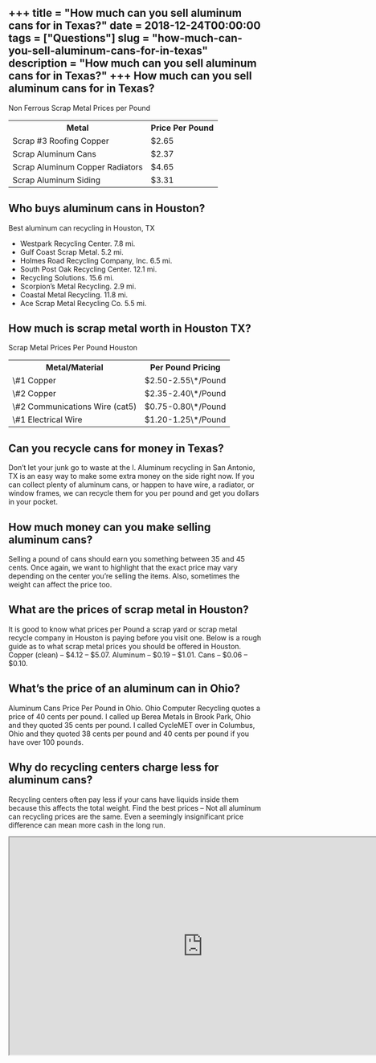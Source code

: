 +++
title = "How much can you sell aluminum cans for in Texas?"
date = 2018-12-24T00:00:00
tags = ["Questions"]
slug = "how-much-can-you-sell-aluminum-cans-for-in-texas"
description = "How much can you sell aluminum cans for in Texas?"
+++
How much can you sell aluminum cans for in Texas?
-------------------------------------------------

Non Ferrous Scrap Metal Prices per Pound

<table><tr><th>Metal</th><th>Price Per Pound</th></tr><tr><td>Scrap #3 Roofing Copper</td><td>$2.65</td></tr><tr><td>Scrap Aluminum Cans</td><td>$2.37</td></tr><tr><td>Scrap Aluminum Copper Radiators</td><td>$4.65</td></tr><tr><td>Scrap Aluminum Siding</td><td>$3.31</td></tr></table>

Who buys aluminum cans in Houston?
----------------------------------

Best aluminum can recycling in Houston, TX

- Westpark Recycling Center. 7.8 mi.
- Gulf Coast Scrap Metal. 5.2 mi.
- Holmes Road Recycling Company, Inc. 6.5 mi.
- South Post Oak Recycling Center. 12.1 mi.
- Recycling Solutions. 15.6 mi.
- Scorpion’s Metal Recycling. 2.9 mi.
- Coastal Metal Recycling. 11.8 mi.
- Ace Scrap Metal Recycling Co. 5.5 mi.

How much is scrap metal worth in Houston TX?
--------------------------------------------

Scrap Metal Prices Per Pound Houston

<table><tr><th>Metal/Material</th><th>Per Pound Pricing</th></tr><tr><td>\#1 Copper</td><td>$2.50-2.55\*/Pound</td></tr><tr><td>\#2 Copper</td><td>$2.35-2.40\*/Pound</td></tr><tr><td>\#2 Communications Wire (cat5)</td><td>$0.75-0.80\*/Pound</td></tr><tr><td>\#1 Electrical Wire</td><td>$1.20-1.25\*/Pound</td></tr></table>

Can you recycle cans for money in Texas?
----------------------------------------

Don’t let your junk go to waste at the l. Aluminum recycling in San Antonio, TX is an easy way to make some extra money on the side right now. If you can collect plenty of aluminum cans, or happen to have wire, a radiator, or window frames, we can recycle them for you per pound and get you dollars in your pocket.

How much money can you make selling aluminum cans?
--------------------------------------------------

Selling a pound of cans should earn you something between 35 and 45 cents. Once again, we want to highlight that the exact price may vary depending on the center you’re selling the items. Also, sometimes the weight can affect the price too.

What are the prices of scrap metal in Houston?
----------------------------------------------

It is good to know what prices per Pound a scrap yard or scrap metal recycle company in Houston is paying before you visit one. Below is a rough guide as to what scrap metal prices you should be offered in Houston. Copper (clean) – $4.12 – $5.07. Aluminum – $0.19 – $1.01. Cans – $0.06 – $0.10.

What’s the price of an aluminum can in Ohio?
--------------------------------------------

Aluminum Cans Price Per Pound in Ohio. Ohio Computer Recycling quotes a price of 40 cents per pound. I called up Berea Metals in Brook Park, Ohio and they quoted 35 cents per pound. I called CycleMET over in Columbus, Ohio and they quoted 38 cents per pound and 40 cents per pound if you have over 100 pounds.

Why do recycling centers charge less for aluminum cans?
-------------------------------------------------------

Recycling centers often pay less if your cans have liquids inside them because this affects the total weight. Find the best prices – Not all aluminum can recycling prices are the same. Even a seemingly insignificant price difference can mean more cash in the long run.

<iframe allow="accelerometer; autoplay; clipboard-write; encrypted-media; gyroscope; picture-in-picture" allowfullscreen="" class="__youtube_prefs__  epyt-is-override  no-lazyload" data-no-lazy="1" data-origheight="433" data-origwidth="770" data-skipgform_ajax_framebjll="" height="433" id="_ytid_38491" loading="lazy" src="https://www.youtube.com/embed/UOSepHubAVo?enablejsapi=1&autoplay=0&cc_load_policy=0&cc_lang_pref=&iv_load_policy=1&loop=0&modestbranding=0&rel=1&fs=1&playsinline=0&autohide=2&theme=dark&color=red&controls=1&" title="YouTube player" width="770"></iframe>